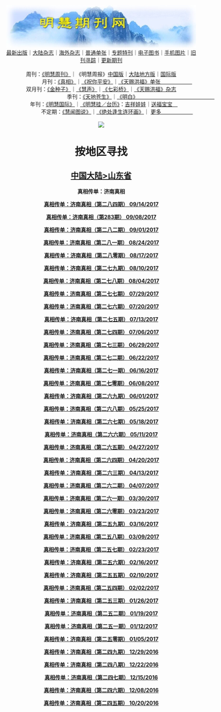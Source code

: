 <a id="user-content-1" class="anchor" aria-hidden="true" href="#1">
<a name="1" id="1" target="_blank"></a> <span id="1">
<a name="2" id="2" target="_blank"></a> <span id="2">
<a name="3" id="3" target="_blank"></a> <span id="3">
<a name="4" id="4" target="_blank"></a> <span id="4">
<a name="5" id="5" target="_blank"></a> <span id="5">
<a name="6" id="6" target="_blank"></a> <span id="6">
<a name="7" id="7" target="_blank"></a> <span id="7">
<a id="user-content-1" href="#1">
<div align="center">
<a target="_blank" href="https://github.com/19920513/djy/blob/master/gb/nsc413.md#1"><img src="https://github.com/pdf-edit/qikan/blob/master/mhqk.jpg?raw=true"></a><br>
<a href="https://github.com/pdf-edit/qikan/blob/master/display.aspx/category_id/8/page_1.md#1">最新出版</a>｜<a href="https://github.com/pdf-edit/qikan/blob/master/category.aspx/category/mainland/page_1.md#1">大陆杂志</a>｜<a href="https://github.com/pdf-edit/qikan/blob/master/category.aspx/category/overseas/page_1.md#1">海外杂志</a>｜<a href="https://github.com/pdf-edit/qikan/blob/master/display.aspx/category_id/4/guige_id/3/page_1.md#1">普通单张</a>｜<a href="https://github.com/pdf-edit/qikan/blob/master/category.aspx/category/zhuanti/page_1.md#1">专题特刊</a>｜<a href="https://github.com/pdf-edit/qikan/blob/master/display.aspx/category_id/6/meijie_id/2/page_1.md#1">电子图书</a>｜<a href="https://github.com/pdf-edit/qikan/blob/master/display.aspx/qikan_type_id/11075/page_1.md#1">手机图片</a>｜<a href="https://github.com/pdf-edit/qikan/blob/master/display.aspx/category_id/5/zhouqi_id/6/page_1.md#1">旧刊寻踪</a>｜<a href="https://github.com/pdf-edit/qikan/blob/master/UpdatedArticles.aspx/page_1.md#1">更新期刊</a>
<br>
<br>
周刊：<a href="https://github.com/pdf-edit/qikan/blob/master/display.aspx/qikan_type_id/5179/page_1.md#1">《明慧周刊》</a>｜《明慧周报》<a href="https://github.com/pdf-edit/qikan/blob/master/display.aspx/qikan_type_id/5178/page_1.md#1">中国版</a>｜<a href="https://github.com/pdf-edit/qikan/blob/master/mainland.aspx/page_1.md#1">大陆地方版</a>｜<a href="https://github.com/pdf-edit/qikan/blob/master/display.aspx/qikan_type_id/5151/page_1.md#1">国际版</a><br>
月刊：<a href="https://github.com/pdf-edit/qikan/blob/master/display.aspx/qikan_type_id/5240/page_1.md#1">《真相》</a>｜<a href="https://github.com/pdf-edit/qikan/blob/master/display.aspx/qikan_type_id/11182/page_1.md#1">《祝你平安》</a>｜<a href="https://github.com/pdf-edit/qikan/blob/master/display.aspx/qikan_type_id/5360/keyword/E5/contain/true/page_1.md#1">《天赐洪福》单张　　　　　　</a><br>
双月刊：<a href="https://github.com/pdf-edit/qikan/blob/master/display.aspx/qikan_type_id/7500/page_1.md#1">《金种子》</a>｜<a href="https://github.com/pdf-edit/qikan/blob/master/display.aspx/qikan_type_id/5638/page_1.md#1">《慧声》</a>｜<a href="https://github.com/pdf-edit/qikan/blob/master/display.aspx/qikan_type_id/7268/page_1.md#1">《七彩桥》</a>｜<a href="https://github.com/pdf-edit/qikan/blob/master/display.aspx/qikan_type_id/5360/keyword/E5/contain/false/page_1.md#1">《天赐洪福》杂志</a> <br>
季刊：<a href="https://github.com/pdf-edit/qikan/blob/master/display.aspx/qikan_type_id/5139/page_1.md#1">《天地苍生》</a>｜<a href="https://github.com/pdf-edit/qikan/blob/master/display.aspx/qikan_type_id/5140/page_1.md#1">《明白》　　　　　　　　　　　　　　　</a><br>
年刊：<a href="https://github.com/pdf-edit/qikan/blob/master/display.aspx/qikan_type_id/10922/page_1.md#1">《明慧国际》</a>｜<a href="https://github.com/pdf-edit/qikan/blob/master/display.aspx/category_id/6/meijie_id/3/page_1.md#1">《明慧挂／台历》</a>：<a href="https://github.com/pdf-edit/qikan/blob/master/display.aspx/category_id/6/meijie_id/3/keyword/E5/page_1.md#1">吉祥娃娃</a>｜<a href="https://github.com/pdf-edit/qikan/blob/master/display.aspx/category_id/6/meijie_id/3/keyword/E9/page_1.md#1">送福宝宝　</a><br> 
不定期：<a href="https://github.com/pdf-edit/qikan/blob/master/display.aspx/qikan_type_id/11185/page_1.md#1">《慧闻图说》</a>｜<a href="https://github.com/pdf-edit/qikan/blob/master/display.aspx/qikan_type_id/11131/page_1.md#1">《绝处逢生连环画》</a>｜ <a href="https://github.com/pdf-edit/qikan/blob/master/display.aspx/category_id/6/meijie_id/3/keyword/other/page_1.md#1">更多　　　　　　</a> <br>
<br>
<a target="_blank" href="https://github.com/19920513/djy/blob/master/gb/nsc413.md#1"><img src="https://raw.githubusercontent.com/19920513/www/master/t/lh600.jpg"></a><br>
<h1><strong>按地区寻找</strong></h1><p align="center"><h2><strong><a target="_blank" href="https://github.com/19920513/qikan/blob/master/mainland.aspx/page_1.md">中国大陆</a><a target="_blank" href="https://github.com/19920513/qikan/blob/master/mainland.aspx?category_id=7&location_id=16/page_1.md#1">>山东省</a></strong></h2></p>
<p align="center"><strong>真相传单：济南真相</strong></p>
<p align="center"><strong><a target="_blank" href="https://gitlab.com/19920513/pdfkit/-/raw/master/tests/pdf/184791.pdf">真相传单：济南真相（第二八四期）       09/14/2017</a></strong></p>
<p align="center"><strong><a target="_blank" href="https://gitlab.com/19920513/pdfkit/-/raw/master/tests/pdf/184689.pdf">真相传单：济南真相（第283期）      09/08/2017</a></strong></p>
<p align="center"><strong><a target="_blank" href="https://gitlab.com/19920513/pdfkit/-/raw/master/tests/pdf/184570.pdf">真相传单：济南真相（第二八二期）       09/01/2017</a></strong></p>
<p align="center"><strong><a target="_blank" href="https://gitlab.com/19920513/pdfkit/-/raw/master/tests/pdf/184435.pdf">真相传单：济南真相（第二八一期）       08/24/2017</a></strong></p>
<p align="center"><strong><a target="_blank" href="https://gitlab.com/19920513/pdfkit/-/raw/master/tests/pdf/184331.pdf">真相传单：济南真相（第二八零期）       08/17/2017</a></strong></p>
<p align="center"><strong><a target="_blank" href="https://gitlab.com/19920513/pdfkit/-/raw/master/tests/pdf/184175.pdf">真相传单：济南真相（第二七九期）       08/10/2017</a></strong></p>
<p align="center"><strong><a target="_blank" href="https://gitlab.com/19920513/pdfkit/-/raw/master/tests/pdf/184071.pdf">真相传单：济南真相（第二七八期）       08/04/2017</a></strong></p>
<p align="center"><strong><a target="_blank" href="https://gitlab.com/19920513/pdfkit/-/raw/master/tests/pdf/183976.pdf">真相传单：济南真相（第二七七期）       07/29/2017</a></strong></p>
<p align="center"><strong><a target="_blank" href="https://gitlab.com/19920513/pdfkit/-/raw/master/tests/pdf/183835.pdf">真相传单：济南真相（第二七六期）       07/20/2017</a></strong></p>
<p align="center"><strong><a target="_blank" href="https://gitlab.com/19920513/pdfkit/-/raw/master/tests/pdf/183722.pdf">真相传单：济南真相（第二七五期）       07/13/2017</a></strong></p>
<p align="center"><strong><a target="_blank" href="https://gitlab.com/19920513/pdfkit/-/raw/master/tests/pdf/183614.pdf">真相传单：济南真相（第二七四期）       07/06/2017</a></strong></p>
<p align="center"><strong><a target="_blank" href="https://gitlab.com/19920513/pdfkit/-/raw/master/tests/pdf/183510.pdf">真相传单：济南真相（第二七三期）       06/29/2017</a></strong></p>
<p align="center"><strong><a target="_blank" href="https://gitlab.com/19920513/pdfkit/-/raw/master/tests/pdf/183396.pdf">真相传单：济南真相（第二七二期）       06/22/2017</a></strong></p>
<p align="center"><strong><a target="_blank" href="https://gitlab.com/19920513/pdfkit/-/raw/master/tests/pdf/183291.pdf">真相传单：济南真相（第二七一期）       06/16/2017</a></strong></p>
<p align="center"><strong><a target="_blank" href="https://gitlab.com/19920513/pdfkit/-/raw/master/tests/pdf/183182.pdf">真相传单：济南真相（第二七零期）       06/08/2017</a></strong></p>
<p align="center"><strong><a target="_blank" href="https://gitlab.com/19920513/pdfkit/-/raw/master/tests/pdf/183059.pdf">真相传单：济南真相（第二六九期）       06/01/2017</a></strong></p>
<p align="center"><strong><a target="_blank" href="https://gitlab.com/19920513/pdfkit/-/raw/master/tests/pdf/182957.pdf">真相传单：济南真相（第二六八期）       05/25/2017</a></strong></p>
<p align="center"><strong><a target="_blank" href="https://gitlab.com/19920513/pdfkit/-/raw/master/tests/pdf/182838.pdf">真相传单：济南真相（第二六七期）       05/18/2017</a></strong></p>
<p align="center"><strong><a target="_blank" href="https://gitlab.com/19920513/pdfkit/-/raw/master/tests/pdf/182736.pdf">真相传单：济南真相（第二六六期）       05/11/2017</a></strong></p>
<p align="center"><strong><a target="_blank" href="https://gitlab.com/19920513/pdfkit/-/raw/master/tests/pdf/182486.pdf">真相传单：济南真相（第二六五期）       04/27/2017</a></strong></p>
<p align="center"><strong><a target="_blank" href="https://gitlab.com/19920513/pdfkit/-/raw/master/tests/pdf/182385.pdf">真相传单：济南真相（第二六四期）       04/20/2017</a></strong></p>
<p align="center"><strong><a target="_blank" href="https://gitlab.com/19920513/pdfkit/-/raw/master/tests/pdf/182253.pdf">真相传单：济南真相（第二六三期）       04/13/2017</a></strong></p>
<p align="center"><strong><a target="_blank" href="https://gitlab.com/19920513/pdfkit/-/raw/master/tests/pdf/182165.pdf">真相传单：济南真相（第二六二期）       04/07/2017</a></strong></p>
<p align="center"><strong><a target="_blank" href="https://gitlab.com/19920513/pdfkit/-/raw/master/tests/pdf/182036.pdf">真相传单：济南真相（第二六一期）       03/30/2017</a></strong></p>
<p align="center"><strong><a target="_blank" href="https://gitlab.com/19920513/pdfkit/-/raw/master/tests/pdf/181932.pdf">真相传单：济南真相（第二六零期）       03/23/2017</a></strong></p>
<p align="center"><strong><a target="_blank" href="https://gitlab.com/19920513/pdfkit/-/raw/master/tests/pdf/181831.pdf">真相传单：济南真相（第二五九期）       03/16/2017</a></strong></p>
<p align="center"><strong><a target="_blank" href="https://gitlab.com/19920513/pdfkit/-/raw/master/tests/pdf/181743.pdf">真相传单：济南真相（第二五八期）       03/09/2017</a></strong></p>
<p align="center"><strong><a target="_blank" href="https://gitlab.com/19920513/pdfkit/-/raw/master/tests/pdf/181532.pdf">真相传单：济南真相（第二五七期）       02/23/2017</a></strong></p>
<p align="center"><strong><a target="_blank" href="https://gitlab.com/19920513/pdfkit/-/raw/master/tests/pdf/181425.pdf">真相传单：济南真相（第二五六期）       02/16/2017</a></strong></p>
<p align="center"><strong><a target="_blank" href="https://gitlab.com/19920513/pdfkit/-/raw/master/tests/pdf/181333.pdf">真相传单：济南真相（第二五五期）       02/10/2017</a></strong></p>
<p align="center"><strong><a target="_blank" href="https://gitlab.com/19920513/pdfkit/-/raw/master/tests/pdf/181224.pdf">真相传单：济南真相（第二五四期）       02/02/2017</a></strong></p>
<p align="center"><strong><a target="_blank" href="https://gitlab.com/19920513/pdfkit/-/raw/master/tests/pdf/181130.pdf">真相传单：济南真相（第二五三期）       01/26/2017</a></strong></p>
<p align="center"><strong><a target="_blank" href="https://gitlab.com/19920513/pdfkit/-/raw/master/tests/pdf/181026.pdf">真相传单：济南真相（第二五二期）       01/19/2017</a></strong></p>
<p align="center"><strong><a target="_blank" href="https://gitlab.com/19920513/pdfkit/-/raw/master/tests/pdf/180923.pdf">真相传单：济南真相（第二五一期）       01/12/2017</a></strong></p>
<p align="center"><strong><a target="_blank" href="https://gitlab.com/19920513/pdfkit/-/raw/master/tests/pdf/180805.pdf">真相传单：济南真相（第二五零期）       01/05/2017</a></strong></p>
<p align="center"><strong><a target="_blank" href="https://gitlab.com/19920513/pdfkit/-/raw/master/tests/pdf/180701.pdf">真相传单：济南真相（第二四九期）       12/29/2016</a></strong></p>
<p align="center"><strong><a target="_blank" href="https://gitlab.com/19920513/pdfkit/-/raw/master/tests/pdf/180591.pdf">真相传单：济南真相（第二四八期）       12/22/2016</a></strong></p>
<p align="center"><strong><a target="_blank" href="https://gitlab.com/19920513/pdfkit/-/raw/master/tests/pdf/180489.pdf">真相传单：济南真相（第二四七期）       12/15/2016</a></strong></p>
<p align="center"><strong><a target="_blank" href="https://gitlab.com/19920513/pdfkit/-/raw/master/tests/pdf/180387.pdf">真相传单：济南真相（第二四六期）       12/08/2016</a></strong></p>
<p align="center"><strong><a target="_blank" href="https://gitlab.com/19920513/pdfkit/-/raw/master/tests/pdf/179603.pdf">真相传单：济南真相（第二四五期）       10/20/2016</a></strong></p>

